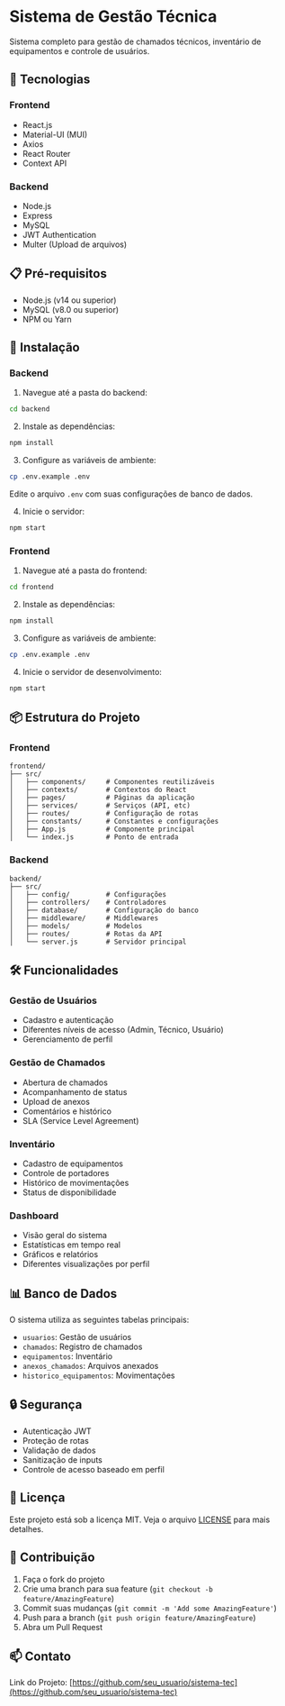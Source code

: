 # Sistema de Gestão Técnica

Sistema completo para gestão de chamados técnicos, inventário de equipamentos e controle de usuários.

## 🚀 Tecnologias

### Frontend
- React.js
- Material-UI (MUI)
- Axios
- React Router
- Context API

### Backend
- Node.js
- Express
- MySQL
- JWT Authentication
- Multer (Upload de arquivos)

## 📋 Pré-requisitos

- Node.js (v14 ou superior)
- MySQL (v8.0 ou superior)
- NPM ou Yarn

## 🔧 Instalação

### Backend
1. Navegue até a pasta do backend:
```bash
cd backend
```

2. Instale as dependências:
```bash
npm install
```

3. Configure as variáveis de ambiente:
```bash
cp .env.example .env
```
Edite o arquivo `.env` com suas configurações de banco de dados.

4. Inicie o servidor:
```bash
npm start
```

### Frontend
1. Navegue até a pasta do frontend:
```bash
cd frontend
```

2. Instale as dependências:
```bash
npm install
```

3. Configure as variáveis de ambiente:
```bash
cp .env.example .env
```

4. Inicie o servidor de desenvolvimento:
```bash
npm start
```

## 📦 Estrutura do Projeto

### Frontend
```
frontend/
├── src/
│   ├── components/     # Componentes reutilizáveis
│   ├── contexts/       # Contextos do React
│   ├── pages/          # Páginas da aplicação
│   ├── services/       # Serviços (API, etc)
│   ├── routes/         # Configuração de rotas
│   ├── constants/      # Constantes e configurações
│   ├── App.js          # Componente principal
│   └── index.js        # Ponto de entrada
```

### Backend
```
backend/
├── src/
│   ├── config/         # Configurações
│   ├── controllers/    # Controladores
│   ├── database/       # Configuração do banco
│   ├── middleware/     # Middlewares
│   ├── models/         # Modelos
│   ├── routes/         # Rotas da API
│   └── server.js       # Servidor principal
```

## 🛠️ Funcionalidades

### Gestão de Usuários
- Cadastro e autenticação
- Diferentes níveis de acesso (Admin, Técnico, Usuário)
- Gerenciamento de perfil

### Gestão de Chamados
- Abertura de chamados
- Acompanhamento de status
- Upload de anexos
- Comentários e histórico
- SLA (Service Level Agreement)

### Inventário
- Cadastro de equipamentos
- Controle de portadores
- Histórico de movimentações
- Status de disponibilidade

### Dashboard
- Visão geral do sistema
- Estatísticas em tempo real
- Gráficos e relatórios
- Diferentes visualizações por perfil

## 📊 Banco de Dados

O sistema utiliza as seguintes tabelas principais:
- `usuarios`: Gestão de usuários
- `chamados`: Registro de chamados
- `equipamentos`: Inventário
- `anexos_chamados`: Arquivos anexados
- `historico_equipamentos`: Movimentações

## 🔒 Segurança

- Autenticação JWT
- Proteção de rotas
- Validação de dados
- Sanitização de inputs
- Controle de acesso baseado em perfil

## 📝 Licença

Este projeto está sob a licença MIT. Veja o arquivo [LICENSE](LICENSE) para mais detalhes.

## 🤝 Contribuição

1. Faça o fork do projeto
2. Crie uma branch para sua feature (`git checkout -b feature/AmazingFeature`)
3. Commit suas mudanças (`git commit -m 'Add some AmazingFeature'`)
4. Push para a branch (`git push origin feature/AmazingFeature`)
5. Abra um Pull Request

## 📫 Contato


Link do Projeto: [https://github.com/seu_usuario/sistema-tec](https://github.com/seu_usuario/sistema-tec) 
